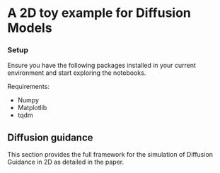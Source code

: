 # A 2D toy example for Diffusion Models

### Setup
Ensure you have the following packages installed in your current environment and start exploring the notebooks.

Requirements: 
- Numpy
- Matplotlib
- tqdm


## Diffusion guidance

This section provides the full framework for the simulation of Diffusion Guidance in 2D as detailed in the paper.
